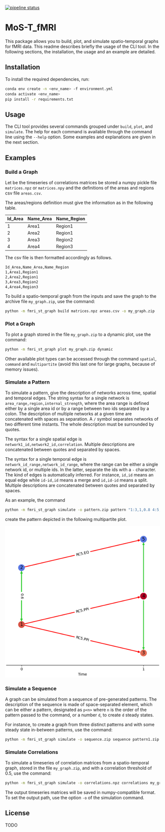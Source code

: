 [![pipeline status](https://git.unistra.fr/jpontabry/mos-t_fmri/badges/main/pipeline.svg)](https://git.unistra.fr/jpontabry/mos-t_fmri/-/commits/main) 

# MoS-T_fMRI

This package allows you to build, plot, and simulate spatio-temporal graphs for fMRI data. This readme describes briefly the usage of the CLI tool. In the following sections, the installation, the usage and an example are detailed.

## Installation

To install the required dependencies, run:

```sh
conda env create -n <env_name> -f environment.yml
conda activate <env_name>
pip install -r requirements.txt
```

## Usage

The CLI tool provides several commands grouped under `build`, `plot`, and `simulate`. The help for each command is available through the command line using the `--help` option. Some examples and explanations are given in the next section.

## Examples

### Build a Graph

Let be the timeseries of correlations matrices be stored a numpy pickle file `matrices.npz` or `matrices.npy` and the definitions of the areas and regions csv file `areas.csv`.

The areas/regions definition must give the information as in the following table.

| Id_Area | Name_Area | Name_Region |
|---------|-----------|-------------|
| 1       | Area1     | Region1     |
| 2       | Area2     | Region1     |
| 3       | Area3     | Region2     |
| 4       | Area4     | Region3     |

The csv file is then formatted accordingly as follows.

```csv
Id_Area,Name_Area,Name_Region
1,Area1,Region1
2,Area2,Region1
3,Area3,Region2
4,Area4,Region3
```

To build a spatio-temporal graph from the inputs and save the graph to the archive file `my_graph.zip`, use the command:

```sh
python -m fmri_st_graph build matrices.npz areas.csv -o my_graph.zip
```

### Plot a Graph

To plot a graph stored in the file `my_graph.zip` to a dynamic plot, use the command:

```sh
python -m fmri_st_graph plot my_graph.zip dynamic
```

Other available plot types can be accessed through the command `spatial`, `command` and `multipartite` (avoid this last one for large graphs, because of memory issues).

### Simulate a Pattern

To simulate a pattern, give the description of networks across time, spatial and temporal edges. The string syntax for a single network is `area_range,region,internal_strength`, where the area range is defined either by a single area id or by a range between two ids separated by a colon. The description of multiple networks at a given time are concatenated with spaces as separation. A `/` symbol separates networks of two different time instants. The whole description must be surrounded by quotes.

The syntax for a single spatial edge is `network1_id,network2_id,correlation`. Multiple descriptions are concatenated between quotes and separated by spaces.

The syntax for a single temporal edge is `network_id_range,network_id_range`, where the range can be either a single network id, or multiple ids. In the latter, separate the ids with a `-` character. The kind of edges is automatically inferred. For instance, `id,id` means an equal edge while `id-id,id` means a merge and `id,id-id` means a split. Multiple descriptions are concatenated between quotes and separated by spaces.

As an example, the command
```sh
python -m fmri_st_graph simulate -o pattern.zip pattern "1:3,1,0.8 4:5,2,-0.8 / 1:2,1,0.7 3,1,1 4:5,2,-0.8" "1,2,0.6 3,5,0.5" "1,3-4 2,5"
```
create the pattern depicted in the following multipartite plot.

![Example a generated pattern](doc/simulation_pattern_example.png "Example a generated pattern")

### Simulate a Sequence

A graph can be simulated from a sequence of pre-generated patterns. The description of the sequence is made of space-separated element, which can be either a pattern, designated as `p<n>` where `n` is the order of the pattern passed to the command, or a number `d`, to create `d` steady states.  

For instance, to create a graph from three distinct patterns and with some steady state in-between patterns, use the command: 

```sh
python -m fmri_st_graph simulate -o sequence.zip sequence pattern1.zip pattern2.zip pattern3.zip "p2 10 p3 5 p1"
```

### Simulate Correlations

To simulate a timeseries of correlation matrices from a spatio-temporal graph, stored in the file `my_graph.zip`, and with a correlation threshold of 0.5, use the command:

```sh
python -m fmri_st_graph simulate -o correlations.npz correlations my_graph.zip -t 0.5
```

The output timeseries matrices will be saved in numpy-compatible format. To set the output path, use the option `-o` of the simulation command. 

## License

TODO
